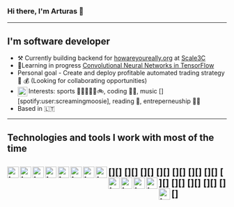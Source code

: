  
### Hi there, I'm Arturas 👋
---
## I'm software developer
- ⚒ Currently building backend for [howareyoureally.org][hyar] at [Scale3C][scale3C]
- 🌱Learning in progress
 [Convolutional Neural Networks in TensorFlow][coursera]
- Personal goal - Create and deploy profitable automated trading strategy 🤖 💰 (Looking for collaborating opportunities)
- Interests: sports 🥋🏋️‍♀️🏃‍♂️🚲, coding 👩‍💻, music [<img align="left" alt="tutris | Coursera" width="22px" src="https://cdn.jsdelivr.net/npm/simple-icons@3.4.0/icons/spotify.svg" />][spotify:user:screamingmoosie], reading 📖, entreperneuship 👨‍🎤
- Based in 🇱🇹
---
## Technologies and tools I work with most of the time

[<img align="left" alt="tutris | amazonaws " width="26px" src="https://cdn.jsdelivr.net/npm/simple-icons@3.4.0/icons/amazonaws.svg" />](amazonaws)
[<img align="left" alt="tutris | " width="26px" src="https://cdn.jsdelivr.net/npm/simple-icons@3.4.0/icons/visualstudiocode.svg" />][]
[<img align="left" alt="tutris | " width="26px" src="https://cdn.jsdelivr.net/npm/simple-icons@3.4.0/icons/git.svg" />][]
[<img align="left" alt="tutris | " width="26px" src="https://cdn.jsdelivr.net/npm/simple-icons@3.4.0/icons/node-dot-js.svg" />][]
[<img align="left" alt="tutris | " width="26px" src="https://cdn.jsdelivr.net/npm/simple-icons@3.4.0/icons/typescript.svg" />][]
[<img align="left" alt="tutris | " width="26px" src="https://cdn.jsdelivr.net/npm/simple-icons@3.4.0/icons/trello.svg" />][]
[<img align="left" alt="tutris | " width="26px" src="https://cdn.jsdelivr.net/npm/simple-icons@3.4.0/icons/google.svg" />][]
[<img align="left" alt="tutris | " width="26px" src="https://cdn.jsdelivr.net/npm/simple-icons@3.4.0/icons/github.svg" />][]
[<img align="left" alt="tutris | " width="26px" src="https://cdn.jsdelivr.net/npm/simple-icons@3.4.0/icons/gitlab.svg" />][]
[<img align="left" alt="tutris | " width="26px" src="https://cdn.jsdelivr.net/npm/simple-icons@3.4.0/icons/postgresql.svg" />][]
[<img align="left" alt="tutris | " width="26px" src="https://cdn.jsdelivr.net/npm/simple-icons@3.4.0/icons/html5.svg" />][]
[<img align="left" alt="tutris | " width="26px" src="https://cdn.jsdelivr.net/npm/simple-icons@3.4.0/icons/react.svg" />][]
[<img align="left" alt="tutris | " width="26px" src="https://cdn.jsdelivr.net/npm/simple-icons@3.4.0/icons/toggl.svg" />][]
---
[hyar]: https://share.howareyoureally.org
[coursera]: https://www.coursera.org/learn/convolutional-neural-networks-tensorflow/]
[scale3C]: https://scale3c.com